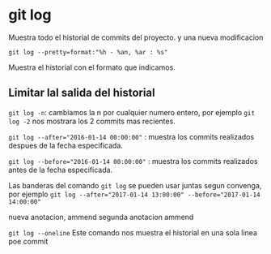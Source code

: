 # git log
Muestra todo el historial de commits del proyecto. y una nueva modificacion

`git log --pretty=format:"%h - %an, %ar : %s"`

Muestra el historial con el formato que indicamos.

## Limitar lal salida del historial

`git log -n`: cambiamos la n por cualquier numero entero, por ejemplo `git log -2` nos mostrara los 2 commits mas recientes.

`git log --after="2016-01-14 00:00:00"` : muestra los commits realizados despues de la fecha especificada.

`git log --before="2016-01-14 00:00:00"` : muestra los commits realizados antes de la fecha especificada.

Las banderas del comando `git log` se pueden usar juntas segun convenga, por ejemplo `git log --after="2017-01-14 13:00:00" --before="2017-01-14 14:00:00"`


nueva anotacion, ammend
segunda anotacion ammend


`git log --oneline`
Este comando nos muestra el historial en una sola linea poe commit